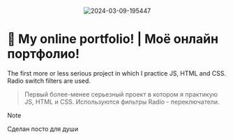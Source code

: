 <p align="center">
  <img src="https://i.ibb.co/k1yhrmP/2024-03-09-195447.png" alt="2024-03-09-195447" border="0"></a>
</p>

# :bookmark_tabs: My online portfolio! | Моё онлайн портфолио! 
The first more or less serious project in which I practice JS, HTML and CSS. Radio switch filters are used.
> Первый более-менее серьезный проект в котором я практикую  JS, HTML и CSS. Используются фильтры Radio - переключатели.

> [!NOTE] 
> Сделан посто для души
